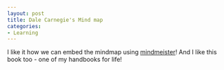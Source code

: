 ```yaml
---
layout: post
title: Dale Carnegie's Mind map
categories:
- Learning
---
```


I like it how we can embed the mindmap using [mindmeister](http://www.mindmeister.com/40950677/how-to-win-friends-influence-people)! And I like this book too - one of my handbooks for life!
